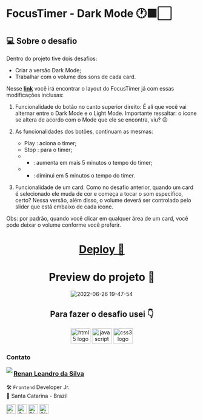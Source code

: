 # FocusTimer - Dark Mode 🕐⬛️⬜️

## 💻 Sobre o desafio

Dentro do projeto tive dois desafios:

- Criar a versão Dark Mode;
- Trabalhar com o volume dos sons de cada card.

Nesse [**link**](https://www.figma.com/file/nlJJAVuGDc1tnDKqUW4FJA/Stage-05---Dark-Mode-FocusTimer/duplicate) você irá encontrar o layout do FocusTimer já com essas modificações inclusas:

1. Funcionalidade do botão no canto superior direito:
   É ali que você vai alternar entre o Dark Mode e o Light Mode.
   Importante ressaltar: o ícone se altera de acordo com o Mode que ele se encontra, viu? 😉

2. As funcionalidades dos botões, continuam as mesmas:
   - Play : aciona o timer;
   - Stop : para o timer;
   - - : aumenta em mais 5 minutos o tempo do timer;
   - - : diminui em 5 minutos o tempo do timer.
3. Funcionalidade de um card:
   Como no desafio anterior, quando um card é selecionado ele muda de cor e começa a tocar o som específico, certo?
   Nessa versão, além disso, o volume deverá ser controlado pelo slider que está embaixo de cada ícone.

Obs: por padrão, quando você clicar em qualquer área de um card, você pode deixar o volume conforme você preferir.

<div align="center">

<a href="https://renyzeraa.github.io/rocketseat-explorer/Stage05/Challenge2" target="_blank" > <h1> Deploy **🚀** </h1></a>

# Preview do projeto 🤩

![2022-06-26 19-47-54](https://user-images.githubusercontent.com/101990719/175839819-b93045f3-5c8b-4a3a-abf5-855003f70cdc.gif)

<h2 align="center">Para fazer o desafio usei 👇</h2>

  <img src="https://cdn.jsdelivr.net/gh/devicons/devicon/icons/html5/html5-original.svg" height="40" width="52" alt="html5 logo"  />
  <img src="https://cdn.jsdelivr.net/gh/devicons/devicon/icons/javascript/javascript-original.svg" height="40" width="52" alt="javascript logo"  />
  <img src="https://cdn.jsdelivr.net/gh/devicons/devicon/icons/css3/css3-original.svg" height="40" width="52" alt="css3 logo"  />
 
</div>

### Contato

<img align="left" src="https://www.github.com/renyzeraa.png?size=150">

### [**Renan Leandro da Silva**](https://github.com/renyzeraa)

🛠 `Frontend` Developer Jr. <br>
📍 Santa Catarina - Brazil

<a href="https://www.linkedin.com/in/renyzeraa" target="_blank"><img src="https://img.shields.io/badge/LinkedIn-0077B5?style=flat&logo=linkedin&logoColor=white" alt="LinkedIn Badge" height="25"></a>&nbsp;<a href="mailto:renansilvaytb@gmail.com" target="_blank"><img src="https://img.shields.io/badge/Gmail-D14836?style=flat&logo=gmail&logoColor=white" alt="Gmail Badge" height="25"></a>&nbsp;<a href="#"><img src="https://img.shields.io/badge/Discord-%237289DA.svg?logo=discord&logoColor=white" title="renan_s#7826" alt="Discord Badge" height="25"></a>&nbsp;<a href="https://www.github.com/renyzeraa" target="_blank"><img src="https://img.shields.io/badge/GitHub-100000?style=flat&logo=github&logoColor=white" alt="GitHub Badge" height="25"></a>&nbsp;

<br clear="left"/>
